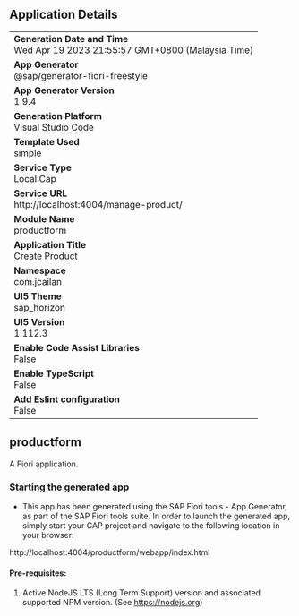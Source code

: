 ## Application Details
|               |
| ------------- |
|**Generation Date and Time**<br>Wed Apr 19 2023 21:55:57 GMT+0800 (Malaysia Time)|
|**App Generator**<br>@sap/generator-fiori-freestyle|
|**App Generator Version**<br>1.9.4|
|**Generation Platform**<br>Visual Studio Code|
|**Template Used**<br>simple|
|**Service Type**<br>Local Cap|
|**Service URL**<br>http://localhost:4004/manage-product/
|**Module Name**<br>productform|
|**Application Title**<br>Create Product|
|**Namespace**<br>com.jcailan|
|**UI5 Theme**<br>sap_horizon|
|**UI5 Version**<br>1.112.3|
|**Enable Code Assist Libraries**<br>False|
|**Enable TypeScript**<br>False|
|**Add Eslint configuration**<br>False|

## productform

A Fiori application.

### Starting the generated app

-   This app has been generated using the SAP Fiori tools - App Generator, as part of the SAP Fiori tools suite.  In order to launch the generated app, simply start your CAP project and navigate to the following location in your browser:

http://localhost:4004/productform/webapp/index.html

#### Pre-requisites:

1. Active NodeJS LTS (Long Term Support) version and associated supported NPM version.  (See https://nodejs.org)


